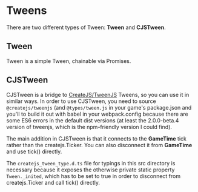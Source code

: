 # Tweens
There are two different types of Tween: **Tween** and **CJSTween**.

## Tween
Tween is a simple Tween, chainable via Promises.

## CJSTween
CJSTween is a bridge to [CreateJS/TweenJS](https://www.createjs.com/docs/tweenjs/modules/TweenJS.html) Tweens, so you can use it in similar ways. In order to use CJSTween, you need to source `@createjs/tweenjs` (and `@types/tween.js` in your game's package.json and you'll to build it out with babel in your webpack.config because there are some ES6 errors in the default dist versions (at least the 2.0.0-beta.4 version of tweenjs, which is the npm-friendly version I could find).

The main addition in CJSTween is that it connects to the **GameTime** tick rather than the createjs.Ticker. You can also disconnect it from **GameTime** and use tick() directly.

The `createjs_tween_type.d.ts` file for typings in this src directory is necessary because it exposes the otherwise private static property `Tween._inited`, which has to be set to true in order to disconnect from createjs.Ticker and call tick() directly.

